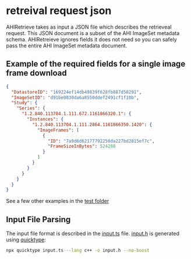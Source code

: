 # retreival request json

AHIRetrieve takes as input a JSON file which describes the retrieveal request.  This JSON document is a subset of the
AHI ImageSet metadata schema.  AHIRetreieve ignores fields it does not need so you can safely pass the entire AHI ImageSet metadata document.

## Example of the required fields for a single image frame download

```json
{
  "DatastoreID": "169224ef14db49839f628fb887d50291",
  "ImageSetID": "d91be0830da6a8550ddef2491cf1f10b",
  "Study": {
    "Series": {
      "1.2.840.113704.1.111.672.1161866320.1": {
        "Instances": {
          "1.2.840.113704.1.111.2864.1161866350.1420": {
            "ImageFrames": [
              {
                "ID": "7a9d6d62177792250da227bd2815ef7c",
                "FrameSizeInBytes": 524288
              }
            ]
          }
        }
      }
    }
  }
}
```

See a few other examples in the [test folder](../test)

## Input File Parsing

The input file format is described in the [input.ts](../input.ts) file.  [input.h](../include/ahi-retrieve//input.h) is generated using [quicktype](https://quicktype.io/):

```sh
npx quicktype input.ts --lang c++ -o input.h --no-boost
```
